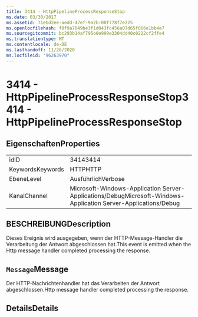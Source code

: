 ```yaml
---
title: 3414 - HttpPipelineProcessResponseStop
ms.date: 03/30/2017
ms.assetid: 71ebd2ee-aedd-47ef-9a2b-00f778f7e225
ms.openlocfilehash: f0f9a7049be3f1d043fc456a07d65f866e1bb4e7
ms.sourcegitcommit: bc293b14af795e0e999e3304dd40c0222cf2ffe4
ms.translationtype: MT
ms.contentlocale: de-DE
ms.lasthandoff: 11/26/2020
ms.locfileid: "96263970"
---
```

# <a name="3414---httppipelineprocessresponsestop"></a><span data-ttu-id="c6fb5-102">3414 - HttpPipelineProcessResponseStop</span><span class="sxs-lookup"><span data-stu-id="c6fb5-102">3414 - HttpPipelineProcessResponseStop</span></span>

## <a name="properties"></a><span data-ttu-id="c6fb5-103">Eigenschaften</span><span class="sxs-lookup"><span data-stu-id="c6fb5-103">Properties</span></span>  
  
|||  
|-|-|  
|<span data-ttu-id="c6fb5-104">id</span><span class="sxs-lookup"><span data-stu-id="c6fb5-104">ID</span></span>|<span data-ttu-id="c6fb5-105">3414</span><span class="sxs-lookup"><span data-stu-id="c6fb5-105">3414</span></span>|  
|<span data-ttu-id="c6fb5-106">Keywords</span><span class="sxs-lookup"><span data-stu-id="c6fb5-106">Keywords</span></span>|<span data-ttu-id="c6fb5-107">HTTP</span><span class="sxs-lookup"><span data-stu-id="c6fb5-107">HTTP</span></span>|  
|<span data-ttu-id="c6fb5-108">Ebene</span><span class="sxs-lookup"><span data-stu-id="c6fb5-108">Level</span></span>|<span data-ttu-id="c6fb5-109">Ausführlich</span><span class="sxs-lookup"><span data-stu-id="c6fb5-109">Verbose</span></span>|  
|<span data-ttu-id="c6fb5-110">Kanal</span><span class="sxs-lookup"><span data-stu-id="c6fb5-110">Channel</span></span>|<span data-ttu-id="c6fb5-111">Microsoft-Windows-Application Server-Applications/Debug</span><span class="sxs-lookup"><span data-stu-id="c6fb5-111">Microsoft-Windows-Application Server-Applications/Debug</span></span>|  
  
## <a name="description"></a><span data-ttu-id="c6fb5-112">BESCHREIBUNG</span><span class="sxs-lookup"><span data-stu-id="c6fb5-112">Description</span></span>  

 <span data-ttu-id="c6fb5-113">Dieses Ereignis wird ausgegeben, wenn der HTTP-Message-Handler die Verarbeitung der Antwort abgeschlossen hat.</span><span class="sxs-lookup"><span data-stu-id="c6fb5-113">This event is emitted when the Http message handler completed processing the response.</span></span>  
  
## <a name="message"></a><span data-ttu-id="c6fb5-114">`Message`</span><span class="sxs-lookup"><span data-stu-id="c6fb5-114">Message</span></span>  

 <span data-ttu-id="c6fb5-115">Der HTTP-Nachrichtenhandler hat das Verarbeiten der Antwort abgeschlossen.</span><span class="sxs-lookup"><span data-stu-id="c6fb5-115">Http message handler completed processing the response.</span></span>  
  
## <a name="details"></a><span data-ttu-id="c6fb5-116">Details</span><span class="sxs-lookup"><span data-stu-id="c6fb5-116">Details</span></span>
